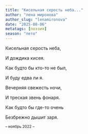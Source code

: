 ```yaml
---
title: "Кисельная серость неба..."
author: "лена миронова"
author_slug: "lenamironova"
date: "2025-08-06"
metatags: [поэзия]
season: "лето"
---
```

Кисельная серость неба,

И дождика кисея. 

Как будто бы кто-то не был, 

И буду едва ли я. 

Вечерняя свежесть ночи, 

И треская звень фонаря. 

Как будто бы где-то очень

Безбрежно дышит заря. 

<small>– ноябрь 2022 –</small>